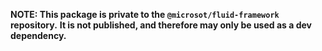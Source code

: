 **NOTE: This package is private to the `@microsot/fluid-framework` repository.**
**It is not published, and therefore may only be used as a dev dependency.**
